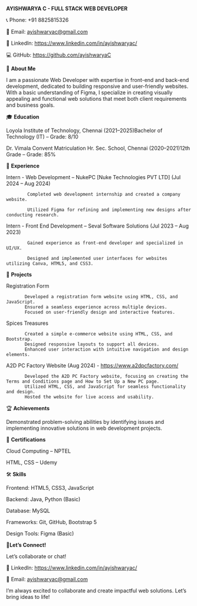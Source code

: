 **AYISHWARYA C - FULL STACK WEB DEVELOPER**

📞 Phone: +91 8825815326

📧 Email: ayishwaryac@gmail.com

🔗 LinkedIn: https://www.linkedin.com/in/ayishwaryac/

💻 GitHub: https://github.com/ayishwaryaC

🌟 **About Me**

I am a passionate Web Developer with expertise in front-end and back-end development, dedicated to building responsive and user-friendly websites. With a basic understanding of Figma, I specialize in creating visually appealing and functional web solutions that meet both client requirements and business goals.

🎓 **Education**

Loyola Institute of Technology, Chennai (2021–2025)Bachelor of Technology (IT) – Grade: 8/10

Dr. Vimala Convent Matriculation Hr. Sec. School, Chennai (2020–2021)12th Grade – Grade: 85%

💼 **Experience**

Intern - Web Development – NukePC [Nuke Technologies PVT LTD] (Jul 2024 – Aug 2024)

            Completed web development internship and created a company website.

            Utilized Figma for refining and implementing new designs after conducting research.

Intern - Front End Development – Seval Software Solutions (Jul 2023 – Aug 2023)

            Gained experience as front-end developer and specialized in UI/UX.

            Designed and implemented user interfaces for websites utilizing Canva, HTML5, and CSS3.

🚀 **Projects**

Registration Form

           Developed a registration form website using HTML, CSS, and JavaScript.
           Ensured a seamless experience across multiple devices.
           Focused on user-friendly design and interactive features.

Spices Treasures

           Created a simple e-commerce website using HTML, CSS, and Bootstrap.
           Designed responsive layouts to support all devices.
           Enhanced user interaction with intuitive navigation and design elements.

A2D PC Factory Website (Aug 2024) - https://www.a2dpcfactory.com/ 

           Developed the A2D PC Factory website, focusing on creating the Terms and Conditions page and How to Set Up a New PC page.
           Utilized HTML, CSS, and JavaScript for seamless functionality and design.
           Hosted the website for live access and usability.

🏆 **Achievements**

Demonstrated problem-solving abilities by identifying issues and implementing innovative solutions in web development projects.


📜 **Certifications**

Cloud Computing – NPTEL

HTML, CSS – Udemy


🛠 **Skills**

Frontend: HTML5, CSS3, JavaScript

Backend: Java, Python (Basic)

Database: MySQL

Frameworks: Git, GitHub, Bootstrap 5

Design Tools: Figma (Basic)

📩**Let’s Connect!**

Let’s collaborate or chat!

💼 LinkedIn: https://www.linkedin.com/in/ayishwaryac/  

📧 Email: ayishwaryac@gmail.com 

I’m always excited to collaborate and create impactful web solutions. Let’s bring ideas to life!


